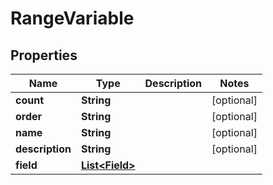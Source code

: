 
# RangeVariable

## Properties
Name | Type | Description | Notes
------------ | ------------- | ------------- | -------------
**count** | **String** |  |  [optional]
**order** | **String** |  |  [optional]
**name** | **String** |  |  [optional]
**description** | **String** |  |  [optional]
**field** | [**List&lt;Field&gt;**](Field.md) |  | 



